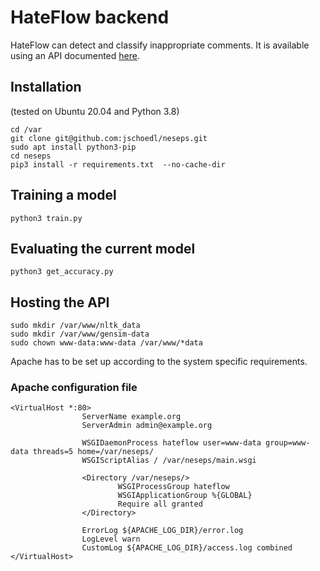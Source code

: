 # HateFlow backend
HateFlow can detect and classify inappropriate comments. It is available using an API documented [here](http://docs.hateflow.de).
## Installation
(tested on Ubuntu 20.04 and Python 3.8)

```shell
cd /var
git clone git@github.com:jschoedl/neseps.git
sudo apt install python3-pip
cd neseps
pip3 install -r requirements.txt  --no-cache-dir
```

## Training a model
```shell
python3 train.py
```

## Evaluating the current model
```shell
python3 get_accuracy.py
```

## Hosting the API
```shell
sudo mkdir /var/www/nltk_data
sudo mkdir /var/www/gensim-data
sudo chown www-data:www-data /var/www/*data
```
Apache has to be set up according to the system specific requirements.
### Apache configuration file
```
<VirtualHost *:80>
                ServerName example.org
                ServerAdmin admin@example.org

                WSGIDaemonProcess hateflow user=www-data group=www-data threads=5 home=/var/neseps/
                WSGIScriptAlias / /var/neseps/main.wsgi

                <Directory /var/neseps/>
                        WSGIProcessGroup hateflow
                        WSGIApplicationGroup %{GLOBAL}
                        Require all granted
                </Directory>

                ErrorLog ${APACHE_LOG_DIR}/error.log
                LogLevel warn
                CustomLog ${APACHE_LOG_DIR}/access.log combined
</VirtualHost>
```
